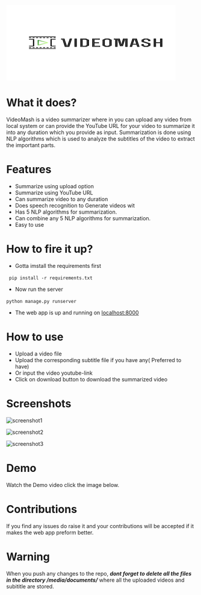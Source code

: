 <img src="static/videoSummarizer/logo/icon-left-font.png" width = "450" height= "200">
<br>

# What it does?

VideoMash is a video summarizer where in you can upload any video from local system or can provide the YouTube URL for your video to summarize it into any duration which you provide as input. Summarization is done using NLP algorithms which is used to analyze the subtitles of the video to extract the important parts. 

# Features
- Summarize using upload option
- Summarize using YouTube URL
- Can summarize video to any duration 
- Does speech recognition to Generate videos wit
- Has 5 NLP algorithms for summarization.
- Can combine any 5 NLP algorithms for summarization.
- Easy to use

# How to fire it up? 

- Gotta imstall the requirements first

``` pip install -r requirements.txt```

- Now run the server

```python manage.py runserver```

- The web app is up and running on [localhost:8000](https://localhost:8000/)

# How to use 
- Upload a video file
- Upload the corresponding subtitle file if you have any( Preferred to have)
- Or input the video youtube-link
- Click on download button to download the summarized video

# Screenshots

![screenshot1](screenshots/1.png)

![screenshot2](screenshots/2.png)

![screenshot3](screenshots/3.png)

# Demo 

Watch the Demo video click the image below.

# Contributions
If you find any issues do raise it and your contributions will be accepted if it makes the web app preform better. 

# Warning
 When you push any changes to the repo, ***dont forget to delete all the files in the directory /media/documents/*** where all the uploaded videos and subititle are stored.

